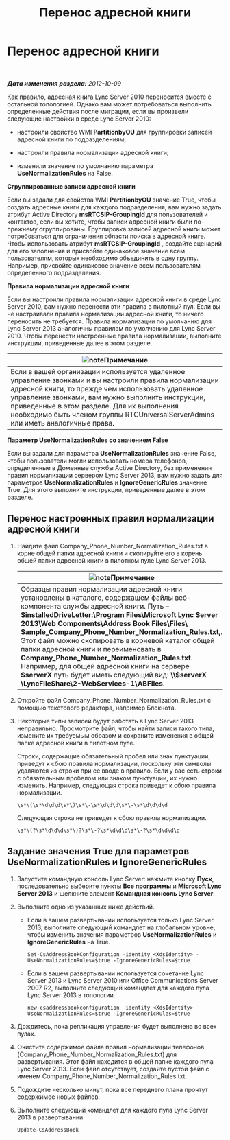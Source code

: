 ﻿---
title: Перенос адресной книги
TOCTitle: Перенос адресной книги
ms:assetid: ac7f0f39-4c6d-4702-8e25-93a73e3d800f
ms:mtpsurl: https://technet.microsoft.com/ru-ru/library/JJ205160(v=OCS.15)
ms:contentKeyID: 49310825
ms.date: 05/19/2016
mtps_version: v=OCS.15
ms.translationtype: HT
---

# Перенос адресной книги

 

_**Дата изменения раздела:** 2012-10-09_

Как правило, адресная книга Lync Server 2010 переносится вместе с остальной топологией. Однако вам может потребоваться выполнить определенные действия после миграции, если вы произвели следующие настройки в среде Lync Server 2010:

  - настроили свойство WMI **PartitionbyOU** для группировки записей адресной книги по подразделениям;

  - настроили правила нормализации адресной книги;

  - изменили значение по умолчанию параметра **UseNormalizationRules** на False.

**Сгруппированные записи адресной книги**

Если вы задали для свойства WMI **PartitionbyOU** значение True, чтобы создать адресные книги для каждого подразделения, вам нужно задать атрибут Active Directory **msRTCSIP-GroupingId** для пользователей и контактов, если вы хотите, чтобы записи адресной книги были по-прежнему сгруппированы. Группировка записей адресной книги может потребоваться для ограничения области поиска в адресной книге. Чтобы использовать атрибут **msRTCSIP-GroupingId** , создайте сценарий для его заполнения и присвойте одинаковое значение всем пользователям, которых необходимо объединить в одну группу. Например, присвойте одинаковое значение всем пользователям определенного подразделения.

**Правила нормализации адресной книги**

Если вы настроили правила нормализации адресной книги в среде Lync Server 2010, вам нужно перенести эти правила в пилотный пул. Если вы не настраивали правила нормализации адресной книги, то ничего переносить не требуется. Правила нормализации по умолчанию для Lync Server 2013 аналогичны правилам по умолчанию для Lync Server 2010. Чтобы перенести настроенные правила нормализации, выполните инструкции, приведенные далее в этом разделе.

<table>
<thead>
<tr class="header">
<th><img src="images/Gg398412.note(OCS.15).gif" title="note" alt="note" />Примечание</th>
</tr>
</thead>
<tbody>
<tr class="odd">
<td>Если в вашей организации используется удаленное управление звонками и вы настроили правила нормализации адресной книги, то прежде чем использовать удаленное управление звонками, вам нужно выполнить инструкции, приведенные в этом разделе. Для их выполнения необходимо быть членом группы RTCUniversalServerAdmins или иметь аналогичные права.</td>
</tr>
</tbody>
</table>


**Параметр UseNormalizationRules со значением False**

Если вы задали для параметра **UseNormalizationRules** значение False, чтобы пользователи могли использовать номера телефонов, определенные в Доменные службы Active Directory, без применения правил нормализации сервером Lync Server 2013, вам нужно задать для параметров **UseNormalizationRules** и **IgnoreGenericRules** значение True. Для этого выполните инструкции, приведенные далее в этом разделе.

## Перенос настроенных правил нормализации адресной книги

1.  Найдите файл Company\_Phone\_Number\_Normalization\_Rules.txt в корне общей папки адресной книги и скопируйте его в корень общей папки адресной книги в пилотном пуле Lync Server 2013.
    
    <table>
    <thead>
    <tr class="header">
    <th><img src="images/Gg398412.note(OCS.15).gif" title="note" alt="note" />Примечание</th>
    </tr>
    </thead>
    <tbody>
    <tr class="odd">
    <td>Образцы правил нормализации адресной книги установлены в каталоге, содержащем файлы веб-компонента службы адресной книги. Путь – <strong>$installedDriveLetter:\Program Files\Microsoft Lync Server 2013\Web Components\Address Book Files\Files\ Sample_Company_Phone_Number_Normalization_Rules.txt,</strong>. Этот файл можно скопировать в корневой каталог общей папки адресной книги и переименовать в <strong>Company_Phone_Number_Normalization_Rules.txt</strong>. Например, для общей адресной книги на сервере <strong>$serverX</strong> путь будет иметь следующий вид: <strong>\\$serverX \LyncFileShare\2-WebServices-1\ABFiles</strong>.</td>
    </tr>
    </tbody>
    </table>


2.  Откройте файл Company\_Phone\_Number\_Normalization\_Rules.txt с помощью текстового редактора, например Блокнота.

3.  Некоторые типы записей будут работать в Lync Server 2013 неправильно. Просмотрите файл, чтобы найти записи такого типа, измените их требуемым образом и сохраните изменения в общей папке адресной книги в пилотном пуле.
    
    Строки, содержащие обязательный пробел или знак пунктуации, приведут к сбою правила нормализации, поскольку эти символы удаляются из строки при ее вводе в правило. Если у вас есть строки с обязательным пробелом или знаком пунктуации, их нужно изменить. Например, следующая строка приведет к сбою правила нормализации.
    
        \s*\(\s*\d\d\d\s*\)\s*\-\s*\d\d\d\s*\-\s*\d\d\d\d
    
    Следующая строка не приведет к сбою правила нормализации.
    
        \s*\(?\s*\d\d\d\s*\)?\s*\-?\s*\d\d\d\s*\-?\s*\d\d\d\d

## Задание значения True для параметров UseNormalizationRules и IgnoreGenericRules

1.  Запустите командную консоль Lync Server: нажмите кнопку **Пуск**, последовательно выберите пункты **Все программы** и **Microsoft Lync Server 2013** и щелкните элемент **Командная консоль Lync Server**.

2.  Выполните одно из указанных ниже действий.
    
      - Если в вашем развертывании используется только Lync Server 2013, выполните следующий командлет на глобальном уровне, чтобы изменить значения параметров **UseNormalizationRules** и **IgnoreGenericRules** на True.
        
            Set-CsAddressBookConfiguration -identity <XdsIdentity> -UseNormalizationRules=$true -IgnoreGenericRules=$true
    
      - Если в вашем развертывании используется сочетание Lync Server 2013 и Lync Server 2010 или Office Communications Server 2007 R2, выполните следующий командлет для каждого пула Lync Server 2013 в топологии.
        
            new-csaddressbookconfiguration -identity <XdsIdentity> -UseNormalizationRules=$true -IgnoreGenericRules=$true

3.  Дождитесь, пока репликация управления будет выполнена во всех пулах.

4.  Очистите содержимое файла правил нормализации телефонов (Company\_Phone\_Number\_Normalization\_Rules.txt) для развертывания. Этот файл находится в общей папке каждого пула Lync Server 2013. Если файл отсутствует, создайте пустой файл с именем Company\_Phone\_Number\_Normalization\_Rules.txt.

5.  Подождите несколько минут, пока все переднего плана прочтут содержимое новых файлов.

6.  Выполните следующий командлет для каждого пула Lync Server 2013 в развертывании.
    
        Update-CsAddressBook

